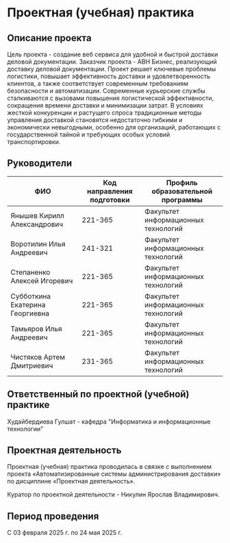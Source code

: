 # Проектная (учебная) практика

## Описание проекта
Цель проекта - создание веб сервиса для удобной и быстрой доставки деловой документации. Заказчик проекта - ABH Бизнес, реализующий доставку деловой документации. Проект решает ключевые проблемы логистики, повышает эффективность доставки и удовлетворенность клиентов, а также соответствует современным требованиям безопасности и автоматизации. Современные курьерские службы сталкиваются с вызовами повышения логистической эффективности, сокращения времени доставки и минимизации затрат. В условиях жесткой конкуренции и растущего спроса традиционные методы управления доставкой становятся недостаточно гибкими и экономически невыгодными, особенно для организаций, работающих с государственной тайной и требующих особых условий транспортировки.

## Руководители


| ФИО                             | Код направления подготовки | Профиль образовательной программы   |
|---------------------------------|----------------------------|-------------------------------------|
| Янышев Кирилл Александрович     | 221-365                    | Факультет информационных технологий |
| Воротилин Илья Андреевич        | 241-321                    | Факультет информационных технологий |
| Степаненко Алексей Игоревич     | 221-365                    | Факультет информационных технологий |
| Субботкина Екатерина Георгиевна | 221-365                    | Факультет информационных технологий |
| Тамьяров Илья Андреевич         | 221-365                    | Факультет информационных технологий |
| Чистяков Артем Дмитриевич       | 231-365                    | Факультет информационных технологий |


## Ответственный по проектной (учебной) практике

Худайбердиева Гулшат - кафедра "Информатика и информационные технологии"

## Проектная деятельность

Проектная (учебная) практика проводилась в связке с выполнением проекта «Автоматизированные системы администрирования доставки» по дисциплине «Проектная деятельность».

Куратор по проектной деятельности - Никулин Ярослав Владимирович.

## Период проведения

С 03 февраля 2025 г. по 24 мая 2025 г.